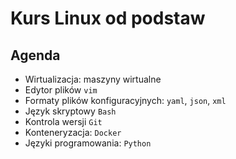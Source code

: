 # Kurs Linux od podstaw
## Agenda
 - Wirtualizacja: maszyny wirtualne
 - Edytor plików `vim`
 - Formaty plików konfiguracyjnych: `yaml`, `json`, `xml`
 - Język skryptowy `Bash`
 - Kontrola wersji `Git`
 - Konteneryzacja: `Docker`
 - Języki programowania: `Python`

